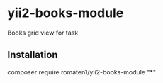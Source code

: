 # yii2-books-module
Books grid view for task

## Installation
composer require romaten1/yii2-books-module "*"


